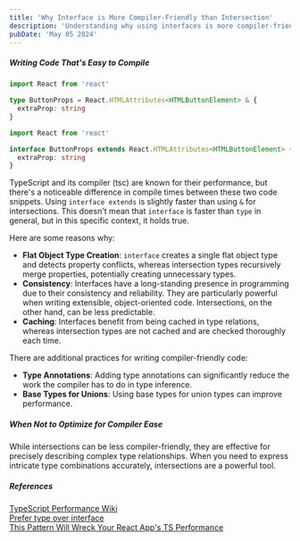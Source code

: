 ```yaml
---
title: 'Why Interface is More Compiler-Friendly than Intersection'
description: 'Understanding why using interfaces is more compiler-friendly than intersections in TypeScript'
pubDate: 'May 05 2024'
---
```


##### Writing Code That's Easy to Compile

```ts
import React from 'react'

type ButtonProps = React.HTMLAttributes<HTMLButtonElement> & {
  extraProp: string
}
```

```ts
import React from 'react'

interface ButtonProps extends React.HTMLAttributes<HTMLButtonElement> {
  extraProp: string
}
```

TypeScript and its compiler (tsc) are known for their performance, but there's a noticeable difference in compile times between these two code snippets. Using `interface extends` is slightly faster than using `&` for intersections. This doesn't mean that `interface` is faster than `type` in general, but in this specific context, it holds true.

Here are some reasons why:

- **Flat Object Type Creation**: `interface` creates a single flat object type and detects property conflicts, whereas intersection types recursively merge properties, potentially creating unnecessary types.
- **Consistency**: Interfaces have a long-standing presence in programming due to their consistency and reliability. They are particularly powerful when writing extensible, object-oriented code. Intersections, on the other hand, can be less predictable.
- **Caching**: Interfaces benefit from being cached in type relations, whereas intersection types are not cached and are checked thoroughly each time.

There are additional practices for writing compiler-friendly code:

- **Type Annotations**: Adding type annotations can significantly reduce the work the compiler has to do in type inference.
- **Base Types for Unions**: Using base types for union types can improve performance.

##### When Not to Optimize for Compiler Ease

While intersections can be less compiler-friendly, they are effective for precisely describing complex type relationships. When you need to express intricate type combinations accurately, intersections are a powerful tool.

##### References

<a href="https://github.com/microsoft/TypeScript/wiki/Performance" target="_blank">TypeScript Performance Wiki</a><br>
<a href="https://johnaaronnelson.com/prefer-type/" target="_blank">Prefer type over interface</a><br>
<a href="https://www.totaltypescript.com/react-apps-ts-performance" target="_blank">This Pattern Will Wreck Your React App's TS Performance</a><br>
